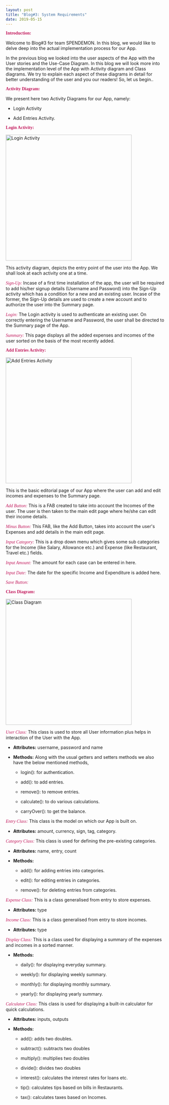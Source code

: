 ```yaml
---
layout: post
title: "Blog#3: System Requirements"
date: 2019-05-15
---
```


**<span style="color:#C2185B; font-family:Cursive">Introduction:</span>**

Welcome to Blog#3 for team SPENDEMON. In this blog, we would like to delve deep into the actual implementation process for our App.

In the previous blog we looked into the user aspects of the App with the User stories and the Use-Case Diagram. In this blog we will look more into the implementation level of the App with Activity diagram and Class diagrams. We try to explain each aspect of these diagrams in detail for better understanding of the user and you our readers! So, let us begin..

**<span style="color:#C2185B; font-family:Cursive">Activity Diagram:</span>**

We present here two Activity Diagrams for our App, namely:

* Login Activity

* Add Entries Activity.

**<span style="color:#C2185B; font-family:Cursive">Login Activity:</span>**

<img src="{{site.baseurl}}/images/LoginActivity.png" alt="Login Activity" width="400" align = "middle" />


This activity diagram, depicts the entry point of the user into the App. We shall look at each activity one at a time.

<span style="color:#C2185B; font-family:Cursive">*Sign-Up:*</span>  Incase of a first time installation of the app, the user will be required to add his/her signup details (Username and Password) into the Sign-Up activity which has a condition for a new and an existing user. Incase of the former, the Sign-Up details are used to create a new account and to authorize the user into the Summary page.

<span style="color:#C2185B; font-family:Cursive">*Login:*</span> The Login activity is used to authenticate an existing user. On correctly entering the Username and Password, the user shall be directed to the Summary page of the App.

<span style="color:#C2185B; font-family:Cursive">*Summary:*</span> This page displays all the added expenses and incomes of the user sorted on the basis of the most recently added.   

**<span style="color:#C2185B; font-family:Cursive">Add Entries Activity:</span>**

<img src="{{site.baseurl}}/images/AddEntryActivity.png" alt="Add Entries Activity" width="400" align = "middle" />

This is the basic editorial page of our App where the user can add and edit incomes and expenses to the Summary page.

<span style="color:#C2185B; font-family:Cursive">*Add Button:*</span>
This is a FAB created to take into account the Incomes of the user. The user is then taken to the main edit page where he/she can edit their income details.

<span style="color:#C2185B; font-family:Cursive">*Minus Button:*</span> This FAB, like the Add Button, takes into account the user's Expenses and add details in the main edit page.

<span style="color:#C2185B; font-family:Cursive">*Input Category:*</span> This is a drop down menu which gives some sub categories for the Income (like Salary, Allowance etc.) and Expense (like Restaurant, Travel etc.) fields.

<span style="color:#C2185B; font-family:Cursive">*Input Amount:*</span> The amount for each case can be entered in here.

<span style="color:#C2185B; font-family:Cursive">*Input Date:*</span>
The date for the specific Income and Expenditure is added here.

<span style="color:#C2185B; font-family:Cursive">*Save Button:*</span>

**<span style="color:#C2185B; font-family:Cursive">Class Diagram:</span>**

<img src="{{site.baseurl}}/images/UMLClassDiagram.png" alt="Class Diagram" width="400" align = "middle" />

<span style="color:#C2185B; font-family:Cursive">*User Class:*</span>
This class is used to store all User information plus helps in interaction of the User with the App.

* **Attributes:** username, password and name

* **Methods:** Along with the usual getters and setters methods we also have the below mentioned methods,

  * login(): for authentication.

  * add(): to add entries.

  * remove(): to remove entries.

  * calculate(): to do various calculations.

  * carryOver(): to get the balance.

<span style="color:#C2185B; font-family:Cursive">*Entry Class:*</span>
This class is the model on which our App is built on.

* **Attributes:** amount, currency, sign, tag, category.

<span style="color:#C2185B; font-family:Cursive">*Category Class:*</span>
This class is used for defining the pre-existing categories.

* **Attributes:** name, entry, count

* **Methods:**

  * add(): for adding entries into categories.

  * edit(): for editing entries in categories.

  * remove(): for deleting entries from categories.

<span style="color:#C2185B; font-family:Cursive">*Expense Class:*</span> This is a class generalised from entry to store expenses.

* **Attributes:** type

<span style="color:#C2185B; font-family:Cursive">*Income Class:*</span> This is a class generalised from entry to store incomes.

* **Attributes:** type

<span style="color:#C2185B; font-family:Cursive">*Display Class:*</span> This is a class used for displaying a summary of the expenses and incomes in a sorted manner.

* **Methods:**

  * daily(): for displaying everyday summary.

  * weekly(): for displaying weekly summary.

  * monthly(): for displaying monthly summary.

  * yearly(): for displaying yearly summary.

<span style="color:#C2185B; font-family:Cursive">*Calculator Class:*</span>
This class is used for displaying a built-in calculator for quick calculations.

* **Attributes:** inputs, outputs

* **Methods:**

  * add(): adds two doubles.

  * subtract(): subtracts two doubles

  * multiply(): multiplies two doubles

  * divide(): divides two doubles

  * interest(): calculates the interest rates for loans etc.

  * tip(): calculates tips based on bills in Restaurants.

  * tax(): calculates taxes based on Incomes.
